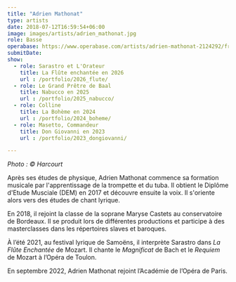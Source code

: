 ```yaml
---
title: "Adrien Mathonat"
type: artists
date: 2018-07-12T16:59:54+06:00
image: images/artists/adrien_mathonat.jpg
role: Basse
operabase: https://www.operabase.com/artists/adrien-mathonat-2124292/fr
submitDate: 
show:
  - role: Sarastro et L'Orateur
    title: La Flûte enchantée en 2026
    url : /portfolio/2026_flute/
  - role: Le Grand Prêtre de Baal
    title: Nabucco en 2025
    url : /portfolio/2025_nabucco/
  - role: Colline
    title: La Bohème en 2024
    url : /portfolio/2024_boheme/
  - role: Masetto, Commandeur 
    title: Don Giovanni en 2023
    url : /portfolio/2023_dongiovanni/

---
```


_Photo : © Harcourt_

Après ses études de physique, Adrien Mathonat commence sa formation musicale par l'apprentissage de la trompette et du tuba. Il obtient le Diplôme d'Etude Musciale (DEM) en 2017 et découvre ensuite la voix. Il s'oriente alors vers des études de chant lyrique.

En 2018, il rejoint la classe de la soprane Maryse Castets au conservatoire de Bordeaux. Il se produit lors de différentes productions et participe à des masterclasses dans les répertoires slaves et baroques.

À l’été 2021, au festival lyrique de Samoëns, il interprète Sarastro dans *La Flûte Enchantée* de Mozart. Il chante le *Magnificat* de Bach et le *Requiem* de Mozart à l’Opéra de Toulon.

En septembre 2022, Adrien Mathonat rejoint l’Académie de l’Opéra de Paris.